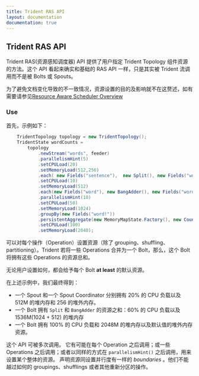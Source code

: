 ```yaml
---
title: Trident RAS API
layout: documentation
documentation: true
---
```


## Trident RAS API

Trident RAS(资源感知调度器) API 提供了用户指定 Trident Topology 组件资源的方法。这个 API 看起来确实和基础的 RAS API 一样，只是其实被 Trident 流调用而不是被 Bolts 或 Spouts。

为了避免文档变化导致的不一致情况，资源设置的目的及影响就不在这赘述，如有需要请参见[Resource Aware Scheduler Overview](Resource_Aware_Scheduler_overview.html)

### Use

首先，示例如下：

```java
    TridentTopology topology = new TridentTopology();
    TridentState wordCounts =
        topology
            .newStream("words", feeder)
            .parallelismHint(5)
            .setCPULoad(20)
            .setMemoryLoad(512,256)
            .each( new Fields("sentence"),  new Split(), new Fields("word"))
            .setCPULoad(10)
            .setMemoryLoad(512)
            .each(new Fields("word"), new BangAdder(), new Fields("word!"))
            .parallelismHint(10)
            .setCPULoad(50)
            .setMemoryLoad(1024)
            .groupBy(new Fields("word!"))
            .persistentAggregate(new MemoryMapState.Factory(), new Count(), new Fields("count"))
            .setCPULoad(100)
            .setMemoryLoad(2048);
```

可以对每个操作（Operation）设置资源（除了 grouping、shuffling、partitioning）。Trident 若将一些 Operations 合并为一个 Bolt，那么，这个 Bolt 将拥有这些 Operations 的资源总和。

无论用户设置如何，都会给予每个 Bolt **at least** 的默认资源。

在上述示例中，我们最终得到：

- 一个 Spout 和一个 Spout Coordinator 分别拥有 20% 的 CPU 负载以及 512M 的堆内存和 256 的堆外内存。
- 一个 Bolt 拥有 `Split` 和 `BangAdder` 的资源之和：60% 的 CPU 负载以及 1536M(1024 + 512) 的堆内存
- 一个 Bolt 拥有 100% 的 CPU 负载和 2048M 的堆内存以及默认值的堆外内存资源。

这个 API 可被多次调用。
它有可能在每个 Operation 之后调用；或一些 Operations 之后调用；或者以同样的方式在 `parallelismHint()` 之后调用，用来设置某个整体的资源。 
声明资源同设置并行度有一样的 *boundaries* 。他们不能越过如何的 groupings、shufflings 或者其他重新分区的操作。
